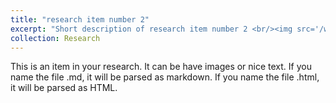 ```yaml
---
title: "research item number 2"
excerpt: "Short description of research item number 2 <br/><img src='/webpage/images/500x300.png'>"
collection: Research
---
```


This is an item in your research. It can be have images or nice text. If you name the file .md, it will be parsed as markdown. If you name the file .html, it will be parsed as HTML. 

